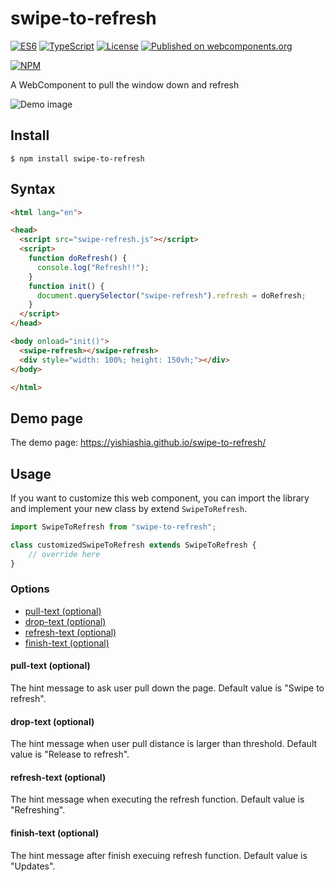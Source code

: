 # swipe-to-refresh
[![ES6][es6-image]][es6-url] [![TypeScript][ts-image]][ts-url] [![License][license-image]][license-url] [![Published on webcomponents.org][wc-image]][wc-url]

[![NPM][npm-image]][npm-url]

A WebComponent to pull the window down and refresh


![Demo image](https://yishiashia.github.io/img/demo/swipe-to-refresh.png)

## Install

    $ npm install swipe-to-refresh

## Syntax

```html
<html lang="en">

<head>
  <script src="swipe-refresh.js"></script>
  <script>
    function doRefresh() {
      console.log("Refresh!!");
    }
    function init() {
      document.querySelector("swipe-refresh").refresh = doRefresh;
    }
  </script>
</head>

<body onload="init()">
  <swipe-refresh></swipe-refresh>
  <div style="width: 100%; height: 150vh;"></div>
</body>

</html>
```

## Demo page
The demo page: https://yishiashia.github.io/swipe-to-refresh/
## Usage

If you want to customize this web component, you can import the library and
implement your new class by extend `SwipeToRefresh`.

```js
import SwipeToRefresh from "swipe-to-refresh";

class customizedSwipeToRefresh extends SwipeToRefresh {
    // override here
}

```

### Options
- [pull-text (optional)](#pull-text-optional)
- [drop-text (optional)](#drop-text-optional)
- [refresh-text (optional)](#refresh-text-optional)
- [finish-text (optional)](#finish-text-optional)

#### pull-text (optional)

The hint message to ask user pull down the page.
Default value is "Swipe to refresh".

#### drop-text (optional)

The hint message when user pull distance is larger than threshold.
Default value is "Release to refresh".

#### refresh-text (optional)

The hint message when executing the refresh function.
Default value is "Refreshing".

#### finish-text (optional)

The hint message after finish execuing refresh function.
Default value is "Updates".


[es6-image]: https://img.shields.io/badge/ES-6%2B-ff69b4.svg?style=flat-square
[es6-url]: https://www.ecma-international.org/ecma-262/6.0/

[ts-image]: https://img.shields.io/badge/TypeScript-^4.7.4-blue?style=flat-square
[ts-url]: https://www.typescriptlang.org/

[license-image]: https://img.shields.io/badge/license-MIT-green.svg?maxAge=2592000&style=flat-square
[license-url]: https://opensource.org/licenses/MIT

[wc-image]: https://img.shields.io/badge/webcomponents.org-published-blue.svg?style=flat-square
[wc-url]: https://www.webcomponents.org/element/swipe-to-refresh

[npm-image]: https://nodei.co/npm/swipe-to-refresh.png?mini=true
[npm-url]: https://www.npmjs.com/package/swipe-to-refresh
